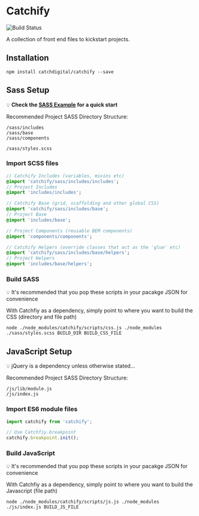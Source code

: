 # Catchify

![Build Status](https://travis-ci.org/catchdigital/catchify.svg?branch=master)

A collection of front end files to kickstart projects.

## Installation
`npm install catchdigital/catchify --save`

## Sass Setup

💡 **Check the [SASS Example](./examples/sass) for a quick start**

Recommended Project SASS Directory Structure:
```
/sass/includes
/sass/base
/sass/components

/sass/styles.scss
```

### Import SCSS files

```sass
// Catchify Includes (variables, mixins etc)
@import 'catchify/sass/includes/includes';
// Project Includes
@import 'includes/includes';

// Catchify Base (grid, scaffolding and other global CSS)
@import 'catchify/sass/includes/base';
// Project Base
@import 'includes/base';

// Project Components (reusable BEM components)
@import 'components/components';

// Catchify Helpers (override classes that act as the 'glue' etc)
@import 'catchify/sass/includes/base/helpers';
// Project Helpers
@import 'includes/base/helpers';
```

### Build SASS
💡 It's recommended that you pop these scripts in your pacakge JSON for convenience

With Catchfiy as a dependency, simply point to where you want to build the CSS (directory and file path)
```
node ./node_modules/catchify/scripts/css.js ./node_modules ./sass/styles.scss BUILD_DIR BUILD_CSS_FILE
```

## JavaScript Setup

💡 jQuery is a dependency unless otherwise stated...

Recommended Project SASS Directory Structure:
```
/js/lib/module.js
/js/index.js
```

### Import ES6 module files

```javascript
import catchify from 'catchify';

// Use Catchfiy.breakpoint
catchify.breakpoint.init();
```

### Build JavaScript
💡 It's recommended that you pop these scripts in your pacakge JSON for convenience

With Catchfiy as a dependency, simply point to where you want to build the Javascript (file path)
```
node ./node_modules/catchify/scripts/js.js ./node_modules ./js/index.js BUILD_JS_FILE
```
